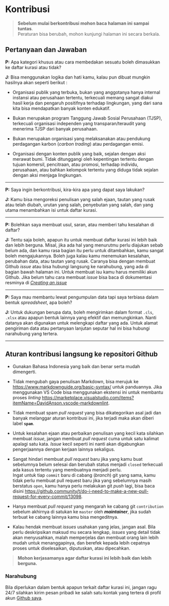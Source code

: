 # Kontribusi

>**Sebelum mulai berkontribusi mohon baca halaman ini sampai tuntas**.  
Peraturan bisa berubah, mohon kunjungi halaman ini secara berkala.

## Pertanyaan dan Jawaban

**P:** Apa kategori khusus atau cara membedakan sesuatu boleh dimasukkan ke daftar kurasi atau tidak?

**J:** Bisa menggunakan logika dan hati kamu, kalau pun dibuat mungkin hasilnya akan seperti berikut :

- Organisasi publik yang terbuka, bukan yang anggotanya hanya internal instansi atau perusahaan tertentu, terkecuali memang sangat diakui hasil kerja dan pengaruh positifnya terhadap lingkungan, yang dari sana kita bisa mendapatkan banyak konten edukatif.

- Bukan merupakan program Tanggung Jawab Sosial Perusahaan (TJSP), terkecuali organisasi independen yang transparan/teraudit yang menerima TJSP dari banyak perusahaan.

- Bukan merupakan organisasi yang melaksanakan atau pendukung perdagangan karbon (*carbon trading*) atau perdagangan emisi.

- Organisasi dengan konten publik yang baik, sejalan dengan aksi merawat bumi. Tidak ditunggangi oleh kepentingan tertentu dengan tujuan komersil, pencitraan, atau promosi, terhadap individu, perusahaan, atau bahkan kelompok tertentu yang diduga tidak sejalan dengan aksi menjaga lingkungan.

---

**P:** Saya ingin berkontribusi, kira-kira apa yang dapat saya lakukan?

**J:** Kamu bisa mengoreksi penulisan yang salah ejaan, tautan yang rusak atau telah diubah, urutan yang salah, penyebutan yang salah, dan yang utama menambahkan isi untuk daftar kurasi.

---

**P:** Bolehkan saya membuat usul, saran, atau memberi tahu kesalahan di daftar?

**J:** Tentu saja boleh, apapun itu untuk membuat daftar kurasi ini lebih baik dan lebih berguna. Misal, jika ada hal yang menurutmu perlu diajukan sebab belum ada, dan kamu rasa bagian itu perlu untuk ditambahkan, kamu sangat boleh mengajukannya. Boleh juga kalau kamu menemukan kesalahan, perubahan data, atau tautan yang rusak. Caranya bisa dengan membuat Github *issue* atau bisa hubungi langsung ke narahubung, yang ada di bagian bawah halaman ini. Untuk membuat isu kamu harus memiliki akun Github. Jika belum tahu cara membuat *issue* bisa baca di dokumentasi resminya di [*Creating an issue*](https://docs.github.com/en/free-pro-team@latest/github/managing-your-work-on-github/creating-an-issue)

---

**P:** Saya mau membantu lewat pengumpulan data tapi saya terbiasa dalam bentuk *spreadsheet*, apa boleh?

**J:** Untuk dukungan berupa data, boleh mengirimkan dalam format `.cls`, `.xlsx` atau apapun bentuk lainnya yang efektif dan memungkinkan. Nanti datanya akan digunakan untuk melengkapi daftar yang ada. Untuk alamat pengiriman data atau pertanyaan lanjutan seputar hal ini bisa hubungi narahubung yang tertera.

---

## Aturan kontribusi langsung ke repositori Github

- Gunakan Bahasa Indonesia yang baik dan benar serta mudah dimengerti.

- Tidak mengubah gaya penulisan Markdown,  bisa merujuk ke <https://www.markdownguide.org/basic-syntax/> untuk panduannya. Jika menggunakan VS Code bisa menggunakan ekstensi ini untuk membantu proses *linting* <https://marketplace.visualstudio.com/items?itemName=DavidAnson.vscode-markdownlint>.

- Tidak membuat spam *pull request* yang bisa dikategorikan asal jadi dan banyak melanggar aturan kontribusi ini, jika terjadi maka akan diberi label **`spam`**.

- Untuk kesalahan ejaan atau perbaikan penulisan yang kecil kata silahkan membuat *issue*, jangan membuat *pull request* cuma untuk satu kalimat apalagi satu kata. *Issue* kecil seperti ini nanti akan digabungkan pengerjaannya dengan kerjaan lainnya sekaligus.

- Sangat hindari membuat *pull request* baru jika yang kamu buat sebelumnya belum selesai dan berubah status menjadi `closed` terkecuali ada kasus tertentu yang membuatnya menjadi perlu.  
Ingat untuk tiap `commit` baru di cabang (*branch*) git yang sama, kamu tidak perlu membuat pull request baru jika yang sebelumnya masih berstatus `open`, kamu hanya perlu melakukan git *push* lagi, bisa baca disini <https://github.community/t/do-i-need-to-make-a-new-pull-request-for-every-commit/13098>.

- Hanya membuat *pull request* yang mengarah ke cabang git `contribution` sebelum akhirnya di satukan ke `master` oleh ***maintainer***, jika sudah terbuat ke cabang lainnya kamu bisa mengeditnya.

- Kalau hendak membuat *issues* usahakan yang jelas, jangan asal. Bila perlu deskripsikan maksud mu secara lengkap, *issues* yang detail tidak akan menyusahkan, malah memperjelas dan membuat orang lain lebih mudah untuk menanggapinya, dan berefek kepada lebih cepatnya proses untuk diselesaikan, diputuskan, atau dipecahkan.

>**Mohon kerjasamanya agar daftar kurasi ini lebih baik dan lebih berguna.**

### Narahubung

Bila diperlukan dalam bentuk apapun terkait daftar kurasi ini, jangan ragu 24/7 silahkan kirim pesan pribadi ke salah satu kontak yang tertera di profil akun [Github saya](https://github.com/hafizkurniaaji).
